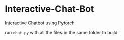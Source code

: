 # Interactive-Chat-Bot
Interactive Chatbot using Pytorch

run `chat.py` with all the files in the same folder to build.
